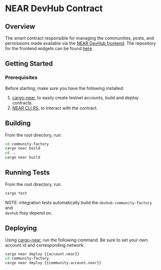 # NEAR DevHub Contract

## Overview

The smart contract responsible for managing the communities, posts, and permissions made available via the [NEAR DevHub frontend](https://neardevhub.org). The repository for the frontend widgets can be found [here](https://github.com/NEAR-DevHub/neardevhub-bos).

## Getting Started

### Prerequisites

Before starting, make sure you have the following installed:

1. [cargo-near](https://github.com/near/cargo-near), to easily create testnet accounts, build and deploy contracts.
2. [NEAR CLI RS](https://github.com/near/near-cli-rs), to interact with the contract.

## Building

From the root directory, run:

```sh
cd community-factory
cargo near build
cd ..
cargo near build
```

## Running Tests

From the root directory, run:

```sh
cargo test
```

NOTE: integration tests automatically build the `devhub-community-factory` and  
`devhub` they depend on.

## Deploying

Using [cargo-near](https://github.com/near/cargo-near), run the following command. Be sure to set your own account id and corresponding network.

```sh
cargo near deploy {{account.near}}
cd community-factory
cargo near deploy {{community.account.near}}
```
